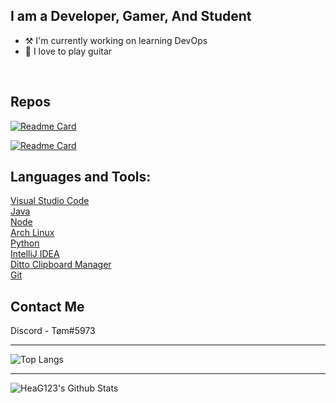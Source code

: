 ## I am a Developer, Gamer, And Student
- ⚒️ I'm currently working on learning DevOps
- 🎸 I love to play guitar

<br />

## Repos

[![Readme Card](https://github-readme-stats.vercel.app/api/pin/?username=HeaG123&repo=Game-Engine)](https://github.com/HeaG123/Game-Engine)

[![Readme Card](https://github-readme-stats.vercel.app/api/pin/?username=HeaG123&repo=notflix)](https://github.com/HeaG123/notflix)

## Languages and Tools:

[Visual Studio Code][vscode]
<br />
[Java][java]
<br />
[Node][nodejs]
<br />
[Arch Linux][archlinux]
<br />
[Python][python]
<br />
[IntelliJ IDEA][intelliJ]
<br />
[Ditto Clipboard Manager][ditto]
<br />
[Git][git]
<br />
## Contact Me
Discord - Tøm#5973

---
![Top Langs](https://github-readme-stats.vercel.app/api/top-langs/?username=HeaG123)

---

<img align="left" alt="HeaG123's Github Stats" src="https://github-readme-stats.vercel.app/api?username=HeaG123&show_icons=true&hide_border=true&count_private=true&theme=dracula" />

<br />
<br />

[vscode]: https://code.visualstudio.com/
[java]: https://www.java.com/en/
[nodejs]: https://nodejs.org/en/
[archlinux]: https://archlinux.org/
[python]: https://www.python.org/
[intelliJ]: https://www.jetbrains.com/idea/
[ditto]: https://ditto-cp.sourceforge.io/
[git]: https://git-scm.com/downloads 
